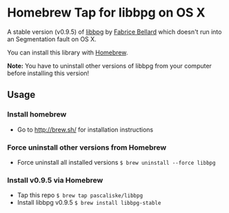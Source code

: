 # Homebrew Tap for libbpg on OS X
A stable version (v0.9.5) of [libbpg](http://bellard.org/bpg/) by [Fabrice Bellard](http://bellard.org) which doesn't run into an Segmentation fault on OS X.

You can install this library with [Homebrew](http://brew.sh).

**Note:** You have to uninstall other versions of libbpg from your computer before installing this version!

## Usage
### Install homebrew
- Go to http://brew.sh/ for installation instructions

### Force uninstall other versions from Homebrew
- Force uninstall all installed versions `$ brew uninstall --force libbpg`

### Install v0.9.5 via Homebrew
- Tap this repo `$ brew tap pascaliske/libbpg`
- Install libbpg v0.9.5 `$ brew install libbpg-stable`
